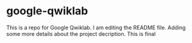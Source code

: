 # google-qwiklab
This is a repo for Google Qwiklab.
I am editing the README file. Adding some more details about the project
decription.
This is final
